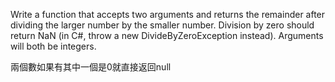 Write a function that accepts two arguments and returns the remainder after dividing the larger number by the smaller number. Division by zero should return NaN (in C#, throw a new DivideByZeroException instead). Arguments will both be integers.

兩個數如果有其中一個是0就直接返回null